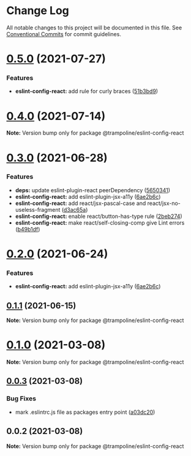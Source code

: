 # Change Log

All notable changes to this project will be documented in this file.
See [Conventional Commits](https://conventionalcommits.org) for commit guidelines.

# [0.5.0](https://github.com/Trampoline-CX/eslint-config/compare/@trampoline/eslint-config-react@0.4.0...@trampoline/eslint-config-react@0.5.0) (2021-07-27)


### Features

* **eslint-config-react:** add rule for curly braces ([51b3bd9](https://github.com/Trampoline-CX/eslint-config/commit/51b3bd928fb315bd5b67e5aba60d2f602a9e18e4))





# [0.4.0](https://github.com/Trampoline-CX/eslint-config/compare/@trampoline/eslint-config-react@0.3.0...@trampoline/eslint-config-react@0.4.0) (2021-07-14)

**Note:** Version bump only for package @trampoline/eslint-config-react





# [0.3.0](https://github.com/Trampoline-CX/eslint-config/compare/@trampoline/eslint-config-react@0.1.1...@trampoline/eslint-config-react@0.3.0) (2021-06-28)


### Features

* **deps:** update eslint-plugin-react peerDependency ([5650341](https://github.com/Trampoline-CX/eslint-config/commit/5650341facb7fcecd504b896b6e41c4bfed6d701))
* **eslint-config-react:** add eslint-plugin-jsx-a11y ([6ae2b6c](https://github.com/Trampoline-CX/eslint-config/commit/6ae2b6ca19dbffe1d563d933db51d81b3105d7e3))
* **eslint-config-react:** add react/jsx-pascal-case and react/jsx-no-useless-fragment ([d3ac65a](https://github.com/Trampoline-CX/eslint-config/commit/d3ac65a0778098da3691b5a1c6f223d3b1d26a5d))
* **eslint-config-react:** enable react/button-has-type rule ([2beb274](https://github.com/Trampoline-CX/eslint-config/commit/2beb274bf0bd640b0cf0e3498ffcf3ae44e697d6))
* **eslint-config-react:** make react/self-closing-comp give Lint errors ([b49b1df](https://github.com/Trampoline-CX/eslint-config/commit/b49b1dfb0791d43ff63aa04cb3c7ae66a111697e))





# [0.2.0](https://github.com/Trampoline-CX/eslint-config/compare/@trampoline/eslint-config-react@0.1.1...@trampoline/eslint-config-react@0.2.0) (2021-06-24)


### Features

* **eslint-config-react:** add eslint-plugin-jsx-a11y ([6ae2b6c](https://github.com/Trampoline-CX/eslint-config/commit/6ae2b6ca19dbffe1d563d933db51d81b3105d7e3))






## [0.1.1](https://github.com/Trampoline-CX/eslint-config/compare/@trampoline/eslint-config-react@0.1.0...@trampoline/eslint-config-react@0.1.1) (2021-06-15)

**Note:** Version bump only for package @trampoline/eslint-config-react





# [0.1.0](https://github.com/Trampoline-CX/eslint-config/compare/@trampoline/eslint-config-react@0.0.3...@trampoline/eslint-config-react@0.1.0) (2021-03-08)

**Note:** Version bump only for package @trampoline/eslint-config-react





## [0.0.3](https://github.com/Trampoline-CX/eslint-config/compare/@trampoline/eslint-config-react@0.0.2...@trampoline/eslint-config-react@0.0.3) (2021-03-08)


### Bug Fixes

* mark .eslintrc.js file as packages entry point ([a03dc20](https://github.com/Trampoline-CX/eslint-config/commit/a03dc2095d357d1ccf436d35d269be6b64f1eb6e))





## 0.0.2 (2021-03-08)

**Note:** Version bump only for package @trampoline/eslint-config-react
